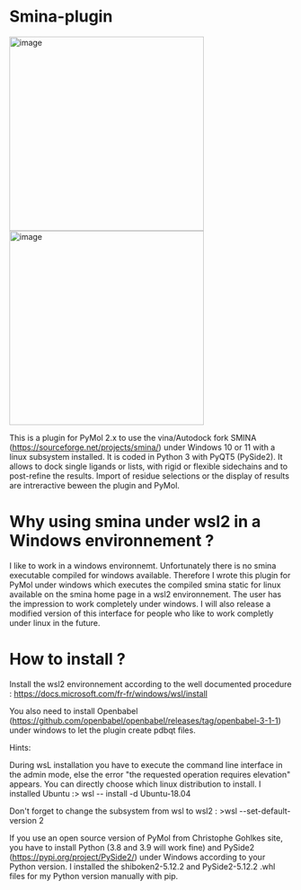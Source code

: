 # Smina-plugin

<img width="346" alt="image" src="https://user-images.githubusercontent.com/102952395/162983719-287b957d-8cc1-4d77-9ef2-ba20833cfbb3.png"><img width="346" alt="image" src="https://user-images.githubusercontent.com/102952395/162983965-896ca987-7ba6-4b50-a326-d8f0aed61af0.png">


This is a plugin for PyMol 2.x to use the vina/Autodock fork SMINA (https://sourceforge.net/projects/smina/) under Windows 10 or 11 with a linux subsystem installed. It is coded in Python 3 with PyQT5 (PySide2). It allows to dock single ligands or lists, with rigid or flexible sidechains and to post-refine the results. Import of residue selections or the display of results are intreractive beween the plugin and PyMol.   
# Why using smina under wsl2 in a Windows environnement ?
I like to work in a windows environnemt. Unfortunately there is no smina executable compiled for windows available. Therefore I wrote this plugin for PyMol under windows which executes the compiled smina static for linux available on the smina home page in a wsl2 environnement. The user has the impression to work completely under windows. I will also release a modified version of this interface for people who like to work completly under linux in the future. 
# How to install ?
Install the wsl2 environnement according to the well documented procedure : https://docs.microsoft.com/fr-fr/windows/wsl/install

You also need to install Openbabel (https://github.com/openbabel/openbabel/releases/tag/openbabel-3-1-1) under windows to let the plugin create pdbqt files.

Hints:

During wsL installation you have to execute the command line interface in the admin mode, else the error "the requested operation requires elevation" appears.
You can directly choose which linux distribution to install. I installed Ubuntu :> wsl -- install -d Ubuntu-18.04

Don't forget to change the subsystem from wsl to wsl2 : >wsl --set-default-version 2

If you use an open source version of PyMol from Christophe Gohlkes site, you have to install Python (3.8 and 3.9 will work fine) and PySide2 (https://pypi.org/project/PySide2/) under Windows according to your Python version. I installed the shiboken2-5.12.2 and PySide2-5.12.2 .whl files for my Python version manually with pip.
